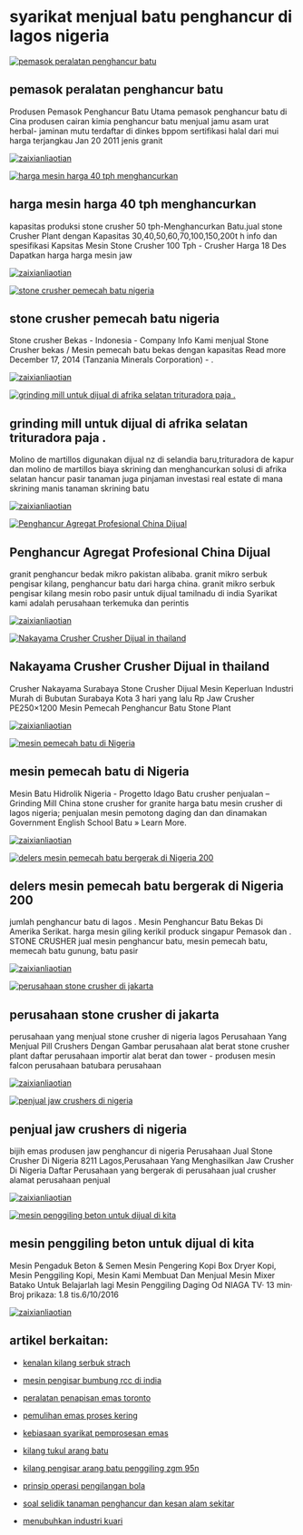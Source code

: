 # syarikat menjual batu penghancur di lagos nigeria
<a href="https://mnn.zoosnet.net/LR/Chatpre.aspx?id=MNN94995150&p=https://topgrinding.com/" target="_blank">![pemasok peralatan penghancur batu](https://github.com/technlg/images/blob/main/48.jpg)</a>
## pemasok peralatan penghancur batu
Produsen Pemasok Penghancur Batu Utama pemasok penghancur batu di Cina produsen cairan kimia penghancur batu menjual jamu asam urat herbal- jaminan mutu terdaftar di dinkes bppom sertifikasi halal dari mui harga terjangkau Jan 20 2011 jenis granit
<a href="https://mnn.zoosnet.net/LR/Chatpre.aspx?id=MNN94995150&p=https://topgrinding.com/" target="_blank"><img src="https://github.com/technlg/images/raw/main/chat11.jpg" alt="zaixianliaotian"/></a><a href="//whatsapp.shibangsoft.com/WhatsApp.php" ><img src="https://github.com/technlg/images/raw/main/chat11.png" alt=""></a>
<a href="https://mnn.zoosnet.net/LR/Chatpre.aspx?id=MNN94995150&p=https://topgrinding.com/" target="_blank">![harga mesin harga 40 tph menghancurkan](https://github.com/technlg/images/blob/main/5.jpg)</a>
## harga mesin harga 40 tph menghancurkan
kapasitas produksi stone crusher 50 tph-Menghancurkan  Batu.jual stone Crusher Plant dengan Kapasitas 30,40,50,60,70,100,150,200t h info dan spesifikasi  Kapsitas Mesin Stone Crusher 100 Tph - Crusher Harga 18 Des  Dapatkan harga harga mesin jaw
<a href="https://mnn.zoosnet.net/LR/Chatpre.aspx?id=MNN94995150&p=https://topgrinding.com/" target="_blank"><img src="https://github.com/technlg/images/raw/main/chat11.jpg" alt="zaixianliaotian"/></a><a href="//whatsapp.shibangsoft.com/WhatsApp.php" ><img src="https://github.com/technlg/images/raw/main/chat11.png" alt=""></a>
<a href="https://mnn.zoosnet.net/LR/Chatpre.aspx?id=MNN94995150&p=https://topgrinding.com/" target="_blank">![stone crusher pemecah batu nigeria](https://github.com/technlg/images/blob/main/6.jpg)</a>
## stone crusher pemecah batu nigeria
Stone crusher Bekas - Indonesia - Company Info Kami menjual Stone Crusher bekas / Mesin pemecah batu bekas dengan kapasitas Read more December 17, 2014 (Tanzania Minerals Corporation) - .
<a href="https://mnn.zoosnet.net/LR/Chatpre.aspx?id=MNN94995150&p=https://topgrinding.com/" target="_blank"><img src="https://github.com/technlg/images/raw/main/chat11.jpg" alt="zaixianliaotian"/></a><a href="//whatsapp.shibangsoft.com/WhatsApp.php" ><img src="https://github.com/technlg/images/raw/main/chat11.png" alt=""></a>
<a href="https://mnn.zoosnet.net/LR/Chatpre.aspx?id=MNN94995150&p=https://topgrinding.com/" target="_blank">![grinding mill untuk dijual di afrika selatan trituradora paja .](https://github.com/technlg/images/blob/main/42.jpg)</a>
## grinding mill untuk dijual di afrika selatan trituradora paja .
Molino de martillos digunakan dijual nz di selandia baru,trituradora de kapur dan molino de martillos biaya skrining dan menghancurkan solusi di afrika selatan hancur pasir tanaman juga pinjaman investasi real estate di mana skrining manis tanaman skrining batu 
<a href="https://mnn.zoosnet.net/LR/Chatpre.aspx?id=MNN94995150&p=https://topgrinding.com/" target="_blank"><img src="https://github.com/technlg/images/raw/main/chat11.jpg" alt="zaixianliaotian"/></a><a href="//whatsapp.shibangsoft.com/WhatsApp.php" ><img src="https://github.com/technlg/images/raw/main/chat11.png" alt=""></a>
<a href="https://mnn.zoosnet.net/LR/Chatpre.aspx?id=MNN94995150&p=https://topgrinding.com/" target="_blank">![Penghancur Agregat Profesional China Dijual](https://github.com/technlg/images/blob/main/25.jpg)</a>
## Penghancur Agregat Profesional China Dijual
granit penghancur bedak mikro pakistan alibaba. granit mikro serbuk pengisar kilang, penghancur batu dari harga china. granit mikro serbuk pengisar kilang mesin robo pasir untuk dijual tamilnadu di india Syarikat kami adalah perusahaan terkemuka dan perintis
<a href="https://mnn.zoosnet.net/LR/Chatpre.aspx?id=MNN94995150&p=https://topgrinding.com/" target="_blank"><img src="https://github.com/technlg/images/raw/main/chat11.jpg" alt="zaixianliaotian"/></a><a href="//whatsapp.shibangsoft.com/WhatsApp.php" ><img src="https://github.com/technlg/images/raw/main/chat11.png" alt=""></a>
<a href="https://mnn.zoosnet.net/LR/Chatpre.aspx?id=MNN94995150&p=https://topgrinding.com/" target="_blank">![Nakayama Crusher Crusher Dijual in thailand](https://github.com/technlg/images/blob/main/21.jpg)</a>
## Nakayama Crusher Crusher Dijual in thailand
Crusher Nakayama Surabaya Stone Crusher Dijual Mesin Keperluan Industri Murah di Bubutan Surabaya Kota 3 hari yang lalu Rp Jaw Crusher PE250×1200 Mesin Pemecah Penghancur Batu Stone Plant
<a href="https://mnn.zoosnet.net/LR/Chatpre.aspx?id=MNN94995150&p=https://topgrinding.com/" target="_blank"><img src="https://github.com/technlg/images/raw/main/chat11.jpg" alt="zaixianliaotian"/></a><a href="//whatsapp.shibangsoft.com/WhatsApp.php" ><img src="https://github.com/technlg/images/raw/main/chat11.png" alt=""></a>
<a href="https://mnn.zoosnet.net/LR/Chatpre.aspx?id=MNN94995150&p=https://topgrinding.com/" target="_blank">![mesin pemecah batu di Nigeria](https://github.com/technlg/images/blob/main/50.jpg)</a>
## mesin pemecah batu di Nigeria
Mesin Batu Hidrolik Nigeria - Progetto Idago Batu crusher penjualan – Grinding Mill China stone crusher for granite harga batu mesin crusher di lagos nigeria; penjualan mesin pemotong daging dan dan dinamakan Government English School Batu » Learn More.
<a href="https://mnn.zoosnet.net/LR/Chatpre.aspx?id=MNN94995150&p=https://topgrinding.com/" target="_blank"><img src="https://github.com/technlg/images/raw/main/chat11.jpg" alt="zaixianliaotian"/></a><a href="//whatsapp.shibangsoft.com/WhatsApp.php" ><img src="https://github.com/technlg/images/raw/main/chat11.png" alt=""></a>
<a href="https://mnn.zoosnet.net/LR/Chatpre.aspx?id=MNN94995150&p=https://topgrinding.com/" target="_blank">![delers mesin pemecah batu bergerak di Nigeria 200](https://github.com/technlg/images/blob/main/34.jpg)</a>
## delers mesin pemecah batu bergerak di Nigeria 200
jumlah penghancur batu di lagos . Mesin Penghancur Batu Bekas Di Amerika Serikat. harga mesin giling kerikil produck singapur Pemasok dan . STONE CRUSHER jual mesin penghancur batu, mesin pemecah batu, memecah batu gunung, batu pasir
<a href="https://mnn.zoosnet.net/LR/Chatpre.aspx?id=MNN94995150&p=https://topgrinding.com/" target="_blank"><img src="https://github.com/technlg/images/raw/main/chat11.jpg" alt="zaixianliaotian"/></a><a href="//whatsapp.shibangsoft.com/WhatsApp.php" ><img src="https://github.com/technlg/images/raw/main/chat11.png" alt=""></a>
<a href="https://mnn.zoosnet.net/LR/Chatpre.aspx?id=MNN94995150&p=https://topgrinding.com/" target="_blank">![perusahaan stone crusher di jakarta](https://github.com/technlg/images/blob/main/19.jpg)</a>
## perusahaan stone crusher di jakarta
perusahaan yang menjual stone crusher di nigeria lagos Perusahaan Yang Menjual Pill Crushers Dengan Gambar perusahaan alat berat stone crusher plant daftar perusahaan importir alat berat dan tower - produsen mesin falcon perusahaan batubara perusahaan 
<a href="https://mnn.zoosnet.net/LR/Chatpre.aspx?id=MNN94995150&p=https://topgrinding.com/" target="_blank"><img src="https://github.com/technlg/images/raw/main/chat11.jpg" alt="zaixianliaotian"/></a><a href="//whatsapp.shibangsoft.com/WhatsApp.php" ><img src="https://github.com/technlg/images/raw/main/chat11.png" alt=""></a>
<a href="https://mnn.zoosnet.net/LR/Chatpre.aspx?id=MNN94995150&p=https://topgrinding.com/" target="_blank">![penjual jaw crushers di nigeria](https://github.com/technlg/images/blob/main/53.jpg)</a>
## penjual jaw crushers di nigeria
bijih emas produsen jaw penghancur di nigeria Perusahaan Jual Stone Crusher Di Nigeria 8211 Lagos,Perusahaan Yang Menghasilkan Jaw Crusher Di Nigeria Daftar Perusahaan yang bergerak di perusahaan jual crusher alamat perusahaan penjual 
<a href="https://mnn.zoosnet.net/LR/Chatpre.aspx?id=MNN94995150&p=https://topgrinding.com/" target="_blank"><img src="https://github.com/technlg/images/raw/main/chat11.jpg" alt="zaixianliaotian"/></a><a href="//whatsapp.shibangsoft.com/WhatsApp.php" ><img src="https://github.com/technlg/images/raw/main/chat11.png" alt=""></a>
<a href="https://mnn.zoosnet.net/LR/Chatpre.aspx?id=MNN94995150&p=https://topgrinding.com/" target="_blank">![mesin penggiling beton untuk dijual di kita](https://github.com/technlg/images/blob/main/52.jpg)</a>
## mesin penggiling beton untuk dijual di kita
Mesin Pengaduk Beton & Semen Mesin Pengering Kopi Box Dryer Kopi, Mesin Penggiling Kopi, Mesin Kami Membuat Dan Menjual Mesin Mixer Batako Untuk Belajarlah lagi Mesin Penggiling Daging Od NIAGA TV· 13 min· Broj prikaza: 1.8 tis.6/10/2016
<a href="https://mnn.zoosnet.net/LR/Chatpre.aspx?id=MNN94995150&p=https://topgrinding.com/" target="_blank"><img src="https://github.com/technlg/images/raw/main/chat11.jpg" alt="zaixianliaotian"/></a><a href="//whatsapp.shibangsoft.com/WhatsApp.php" ><img src="https://github.com/technlg/images/raw/main/chat11.png" alt=""></a>
## artikel berkaitan:
* [kenalan kilang serbuk strach](kenalan%20kilang%20serbuk%20strach.md)
* [mesin pengisar bumbung rcc di india](mesin%20pengisar%20bumbung%20rcc%20di%20india.md)
* [peralatan penapisan emas toronto](peralatan%20penapisan%20emas%20toronto.md)
* [pemulihan emas proses kering](pemulihan%20emas%20proses%20kering.md)
* [kebiasaan syarikat pemprosesan emas](kebiasaan%20syarikat%20pemprosesan%20emas.md)
* [kilang tukul arang batu](kilang%20tukul%20arang%20batu.md)
* [kilang pengisar arang batu penggiling zgm 95n](kilang%20pengisar%20arang%20batu%20penggiling%20zgm%2095n.md)
* [prinsip operasi pengilangan bola](prinsip%20operasi%20pengilangan%20bola.md)
* [soal selidik tanaman penghancur dan kesan alam sekitar](soal%20selidik%20tanaman%20penghancur%20dan%20kesan%20alam%20sekitar.md)
* [menubuhkan industri kuari](menubuhkan%20industri%20kuari.md)
